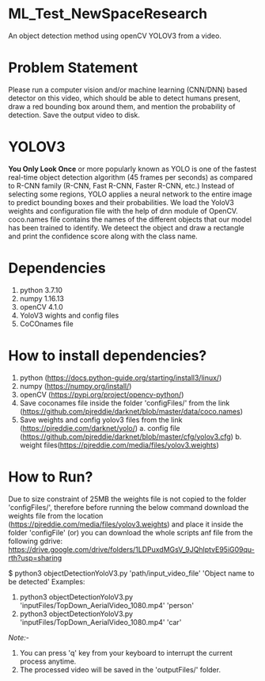 # ML_Test_NewSpaceResearch
An object detection method using openCV YOLOV3 from a video.

# Problem Statement
Please run a computer vision and/or machine learning (CNN/DNN) based detector on this video, which should be able to detect humans present, draw a red bounding box
around them, and mention the probability of detection. Save the output video to disk.

# YOLOV3
**You Only Look Once** or more popularly known as YOLO is one of the fastest real-time object detection algorithm (45 frames per seconds) as compared to R-CNN family (R-CNN, Fast R-CNN, Faster R-CNN, etc.)
Instead of selecting some regions, YOLO applies a neural network to the entire image to predict bounding boxes and their probabilities.
We load the YoloV3 weights and configuration file with the help of dnn module of OpenCV. coco.names file contains the names of the different objects that our model has been trained to identify. We deteect the object and draw a rectangle and print the confidence score along with the class name.


# Dependencies
1. python 3.7.10
2. numpy  1.16.13
3. openCV 4.1.0
4. YoloV3 wights and config files
5. CoCOnames file
# How to install dependencies?
1. python (https://docs.python-guide.org/starting/install3/linux/)
2. numpy  (https://numpy.org/install/)
3. openCV (https://pypi.org/project/opencv-python/)
4. Save coconames file inside the folder 'configFiles/' from the link (https://github.com/pjreddie/darknet/blob/master/data/coco.names)
5. Save weights and config yolov3 files from the link (https://pjreddie.com/darknet/yolo/)
  a. config file (https://github.com/pjreddie/darknet/blob/master/cfg/yolov3.cfg)
  b. weight files(https://pjreddie.com/media/files/yolov3.weights)



# How to Run?

Due to size constraint of 25MB the weights file is not copied to the folder 'configFiles/', therefore before running the below command download the weights file from the location (https://pjreddie.com/media/files/yolov3.weights) and place it inside the folder 'configFile' (or) you can download the whole scripts anf file from the following gdrive:
https://drive.google.com/drive/folders/1LDPuxdMGsV_9JQhlptvE95iG09qu-rth?usp=sharing


$ python3 objectDetectionYoloV3.py 'path/input_video_file' 'Object name to be detected'
Examples:
1.  python3 objectDetectionYoloV3.py 'inputFiles/TopDown_AerialVideo_1080.mp4' 'person'
2.   python3 objectDetectionYoloV3.py 'inputFiles/TopDown_AerialVideo_1080.mp4' 'car'

*Note:-*
1. You can press 'q' key from your keyboard to interrupt the current process anytime.
2. The processed video will be saved in the 'outputFiles/' folder.

